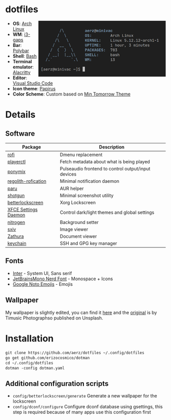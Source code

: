 # dotfiles

<img src="img/ufetch.png" alt="desktop" align="right" width="400px">

- **OS**: [Arch Linux](https://archlinux.org)
- **WM**: [i3-gaps](https://github.com/Airblader/i3)
- **Bar**: [Polybar](https://github.com/polybar/polybar)
- **Shell**: [Bash](https://www.gnu.org/software/bash/)
- **Terminal emulator**: [Alacritty](https://github.com/alacritty/alacritty)
- **Editor**: [Visual Studio Code](https://code.visualstudio.com/)
- **Icon theme**: [Papirus](https://github.com/PapirusDevelopmentTeam/papirus-icon-theme)
- **Color Scheme**: Custom based on [Min Tomorrow Theme](https://github.com/musm/min-tomorrow-theme)

# Details

## Software

| Package                                                                       | Description                                         |
| ----------------------------------------------------------------------------- | --------------------------------------------------- |
| [rofi](https://github.com/davatorium/rofi)                                    | Dmenu replacement                                   |
| [playerctl](https://github.com/altdesktop/playerctl)                          | Fetch metadata about what is being played           |
| [ponymix](https://github.com/falconindy/ponymix)                              | Pulseaudio frontend to control output/input devices |
| [regolith-rofication](https://github.com/regolith-linux/regolith-rofication)  | Minimal notification daemon                         |
| [paru](https://github.com/morganamilo/paru)                                   | AUR helper                                          |
| [shotgun](https://github.com/neXromancers/shotgun)                            | Minimal screenshot utility                          |
| [betterlockscreen](https://github.com/betterlockscreen/betterlockscreen)      | Xorg Lockscreen                                     |
| [XFCE Settings Daemon](https://docs.xfce.org/xfce/xfce4-settings/xfsettingsd) | Control dark/light themes and global settings       |
| [nitrogen](https://github.com/l3ib/nitrogen)                                  | Background setter                                   |
| [sxiv](https://github.com/muennich/sxiv)                                      | Image viewer                                        |
| [Zathura](https://pwmt.org/projects/zathura)                                  | Document viewer                                     |
| [keychain](https://www.funtoo.org/Keychain)                                   | SSH and GPG key manager                             |

## Fonts

- [Inter](https://rsms.me/inter) - System UI, Sans serif
- [JetBrainsMono Nerd Font](https://www.nerdfonts.com) - Monospace + Icons
- [Google Noto Emojis](https://www.google.com/get/noto/) - Emojis

## Wallpaper

My wallpaper is slightly edited, you can find it [here](img/wallpaper.jpg) and the [original](https://unsplash.com/photos/RRLb2zFzRK8) is by Timusic Photographso published on Unsplash.

# Installation

```shell
git clone https://github.com/aerz/dotfiles ~/.config/dotfiles
go get github.com/erizocosmico/dotman
cd ~/.config/dotfiles
dotman -config dotman.yaml
```

## Additional configuration scripts

- `config/betterlockscreen/generate` Generate a new wallpaper for the lockscreen
- `config/dconf/configure` Configure dconf database using gsettings, this step is required because of many apps use this configuration first
